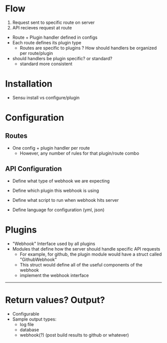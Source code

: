 # Flow
1. Request sent to specific route on server
2. API recieves request at route
  - Route + Plugin handler defined in configs
  - Each route defines its plugin type
    - Routes are specific to plugins
? How should handlers be organized per route/plugin
  - should handlers be plugin specific? or standard?
    - standard more consistent

# Installation
- Sensu install vs configure/plugin

# Configuration

## Routes
- One config + plugin handler per route
  - However, any number of rules for that plugin/route combo

## API Configuration
- Define what type of webhook we are expecting
- Define which plugin this webhook is using
- Define what script to run when webhook hits server

- Define language for configuration (yml, json)

# Plugins
- "Webhook" Interface used by all plugins
- Modules that define how the server should handle specific API requests
  - For example, for github, the plugin module would have a struct called "GithubWebhook"
  - This struct would define all of the useful components of the webhook
  - implement the webhook interface

---

# Return values? Output?
- Configurable
- Sample output types:
  - log file
  - database
  - webhook(?) (post build results to github or whatever)
